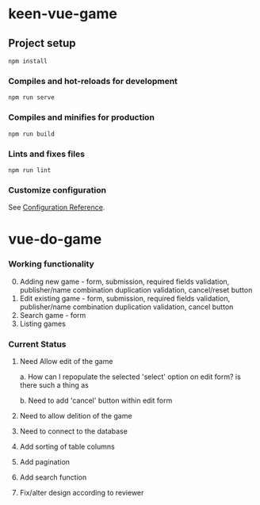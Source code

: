 # keen-vue-game

## Project setup
```
npm install
```

### Compiles and hot-reloads for development
```
npm run serve
```

### Compiles and minifies for production
```
npm run build
```

### Lints and fixes files
```
npm run lint
```

### Customize configuration
See [Configuration Reference](https://cli.vuejs.org/config/).
# vue-do-game

### Working functionality
0. Adding new game - form, submission, required fields validation, publisher/name combination duplication validation, cancel/reset button
1. Edit existing game - form, submission, required fields validation, publisher/name combination duplication validation, cancel button
2. Search game - form
3. Listing games

### Current Status
1. Need Allow edit of the game

    a. How can I repopulate the selected 'select' option on edit form? is there such a thing as 

    b. Need to add 'cancel' button within edit form
    
2. Need to allow delition of the game
3. Need to connect to the database
4. Add sorting of table columns
5. Add pagination
6. Add search function
7. Fix/alter design according to reviewer
